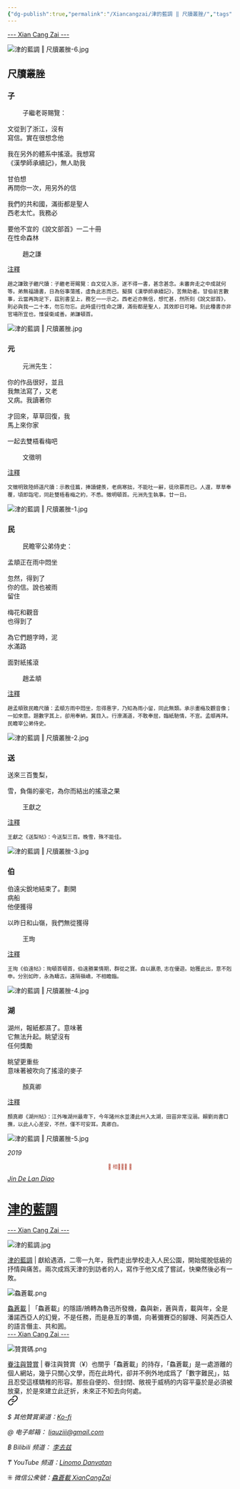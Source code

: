 ```yaml
---
{"dg-publish":true,"permalink":"/Xiancangzai/津的藍調 ‖ 尺牘叢脞/","tags":["津的藍調","李去兹"],"created":"2024-01-29T12:31:57.622+08:00"}
---
```



<div class="splitline"><a href="https://www.xiancangzai.com/">--- Xian Cang Zai ---</a></div>

![津的藍調 ‖ 尺牘叢脞-6.jpg](/img/user/%E9%99%84%E4%BB%B6/attachment/%E6%B4%A5%E7%9A%84%E8%97%8D%E8%AA%BF%20%E2%80%96%20%E5%B0%BA%E7%89%98%E5%8F%A2%E8%84%9E-6.jpg)

## 尺牘叢脞

### 子

<pre>
	子繼老哥賜覽：

文從到了浙江，沒有
寫信。實在很想念他

我在另外的體系中搖滾。我想寫
《漢學師承續記》，無人助我

甘伯想
再問你一次，用另外的信

我們的共和國，滿街都是聖人
西老太忙。我務必

要他不宜的《說文部首》一二十冊
在性命森林

	趙之謙
</pre>

<div class="spacer"></div>

<div class="note"><ins>注釋</ins></div>

<small>趙之謙致子繼尺牘：子繼老哥賜覽：自文從入浙，遂不得一書，甚念甚念。未審奔走之中成就何等。弟無福讀書，日為俗事蕩搖，虛負此志而已。擬撰《漢學師承續記》，苦無助者。甘伯前言數事，云當再詢足下，茲別書呈上，務乞一一示之。西老近亦無信，想忙甚，然所刻《說文部首》，則必與我一二十本，勿忘勿忘。此時盛行性命之譚，滿街都是聖人，其效即日可睹。刻此種書亦非官場所宜也，惟餐衛咸善。弟謙頓首。</small>

![津的藍調 ‖ 尺牘叢脞.jpg](/img/user/%E9%99%84%E4%BB%B6/attachment/%E6%B4%A5%E7%9A%84%E8%97%8D%E8%AA%BF%20%E2%80%96%20%E5%B0%BA%E7%89%98%E5%8F%A2%E8%84%9E.jpg)

### 元

<pre>
	元洲先生：

你的作品很好，並且
我無法寫了，又老
又病。我讀著你

才回來，草草回復，我
馬上來你家

一起去雙梧看梅吧

	文徵明
</pre>

<div class="spacer"></div>

<div class="note"><ins>注釋</ins></div>

<small>文徵明致陸師道尺牘：示教佳篇，捧讀健羨，老病寒拙，不能吐一辭，徒欣慕而已。人還，草草奉覆，頃即詣宅，同赴雙梧看梅之約，不悉。徵明頓首。元洲先生執事。廿一日。</small>

![津的藍調 ‖ 尺牘叢脞-1.jpg](/img/user/%E9%99%84%E4%BB%B6/attachment/%E6%B4%A5%E7%9A%84%E8%97%8D%E8%AA%BF%20%E2%80%96%20%E5%B0%BA%E7%89%98%E5%8F%A2%E8%84%9E-1.jpg)

### 民

<pre>
	民瞻宰公弟侍史：

孟頫正在雨中悶坐

忽然，得到了
你的信。說也被雨
留住

梅花和觀音
也得到了

為它們題字時，泥
水滿路

面對紙搖滾

	趙孟頫
</pre>

<div class="spacer"></div>

<div class="note"><ins>注釋</ins></div>

<small>趙孟頫致民瞻尺牘：孟頫方雨中悶坐，忽得惠字，乃知為雨小留，同此無類。承示畫梅及觀音像；一如來意。題數字其上，卻用奉納，冀目入。行潦滿道，不敢奉屈，臨紙馳情，不宣。孟頫再拜。民瞻宰公弟侍史。</small>

![津的藍調 ‖ 尺牘叢脞-2.jpg](/img/user/%E9%99%84%E4%BB%B6/attachment/%E6%B4%A5%E7%9A%84%E8%97%8D%E8%AA%BF%20%E2%80%96%20%E5%B0%BA%E7%89%98%E5%8F%A2%E8%84%9E-2.jpg)

### 送

<pre>
送來三百隻梨，

雪，負傷的豪宅，為你而結出的搖滾之果

	王獻之
</pre>

<div class="spacer"></div>

<div class="note"><ins>注釋</ins></div>

<small>王獻之《送梨帖》：今送梨三百。晚雪，殊不能佳。</small>

![津的藍調 ‖ 尺牘叢脞-3.jpg](/img/user/%E9%99%84%E4%BB%B6/attachment/%E6%B4%A5%E7%9A%84%E8%97%8D%E8%AA%BF%20%E2%80%96%20%E5%B0%BA%E7%89%98%E5%8F%A2%E8%84%9E-3.jpg)

### 伯

<pre>
伯遠尖銳地結束了。劃開
病船
他便獲得

以昨日和山嶺，我們無從獲得

	王珣
</pre>

<div class="spacer"></div>

<div class="note"><ins>注釋</ins></div>

<small>王珣《伯遠帖》：珣頓首頓首，伯遠勝業情期，群從之寶。自以羸患, 志在優遊。始獲此出，意不剋申。分別如昨，永為疇古。遠隔嶺嶠，不相瞻臨。</small>

![津的藍調 ‖ 尺牘叢脞-4.jpg](/img/user/%E9%99%84%E4%BB%B6/attachment/%E6%B4%A5%E7%9A%84%E8%97%8D%E8%AA%BF%20%E2%80%96%20%E5%B0%BA%E7%89%98%E5%8F%A2%E8%84%9E-4.jpg)

### 湖

<pre>
湖州，報紙都濕了。意味著
它無法升起。眺望沒有
任何獎勵

眺望更重些
意味著被吹向了搖滾的麥子

	顏真卿
</pre>

<div class="spacer"></div>

<div class="note"><ins>注釋</ins></div>

<small>顏真卿《湖州帖》：江外唯湖州最卑下，今年諸州水並湊此州入太湖，田苗非常沒溺。賴劉尚書□撫，以此人心差安，不然，僅不可安耳。真卿白。</small>

![津的藍調 ‖ 尺牘叢脞-5.jpg](/img/user/%E9%99%84%E4%BB%B6/attachment/%E6%B4%A5%E7%9A%84%E8%97%8D%E8%AA%BF%20%E2%80%96%20%E5%B0%BA%E7%89%98%E5%8F%A2%E8%84%9E-5.jpg)

<cite>2019</cite>

<div class="spacer"></div>

<p style="text-align:center;color:#B54434;font-size:0.8em;">▮ 相𨳹󾗖􁴆 ▮</p>

<div class="header-container">
    <div class="triangle"></div>
    <div class="collect-media" style="background-image: url('https://www.xiancangzai.com/img/user/%E9%99%84%E4%BB%B6/attachment/%E6%B4%A5%E7%9A%84%E8%97%8D%E8%AA%BF.jpg');">
        <a href="https://www.xiancangzai.com/Xiancangzai/%E6%B4%A5%E7%9A%84%E8%97%8D%E8%AA%BF/" class="ncard-link"></a>
        <div class="collect-text">
            <a href="https://www.xiancangzai.com/Xiancangzai/%E6%B4%A5%E7%9A%84%E8%97%8D%E8%AA%BF/">
                <cite>Jin De Lan Diao</cite>
                <h1>津的藍調</h1>
            </a>
        </div>
    </div>
</div>


<div class="splitline"><a href="https://www.xiancangzai.com/">--- Xian Cang Zai ---</a></div>

![津的藍調.jpg](/img/user/%E9%99%84%E4%BB%B6/attachment/%E6%B4%A5%E7%9A%84%E8%97%8D%E8%AA%BF.jpg)

<div class="note"><ins>津的藍調</ins> | 獻給遇酒，二零一九年，我們走出學校走入人民公園，開始擺脫低級的抒情與痛苦。兩次成爲天津的到訪者的人，寫作于他又成了嘗試，快樂然後必有一敗。</div>

![鱻蒼載.png](/img/user/%E9%99%84%E4%BB%B6/%E9%99%84%E4%BB%B62024/%E9%B1%BB%E8%92%BC%E8%BC%89.png)

<div class="note"><ins>鱻蒼載</ins> | 「鱻蒼載」的隱語/鴘轉為魯迅所發機，鱻與新，蒼與青，載與年，全是潘諾西亞人的幻覺，不是任務，而是悬亙的準備，向著彌賽亞的腳踵、阿美西亞人的語言僭主、共和囻。</div>

<div class="splitline"><a href="https://www.xiancangzai.com/">--- Xian Cang Zai ---</a></div>

![贊賞碼.png](/img/user/%E9%99%84%E4%BB%B6/%E9%99%84%E4%BB%B62024/%E8%B4%8A%E8%B3%9E%E7%A2%BC.png)

<div class="note"><ins>眷注與贊賞</ins> | 眷注與贊賞（¥）也關乎「鱻蒼載」的持存，「鱻蒼載」是一處游離的個人網站，幾乎只關心文學，而在此時代，卻并不例外地成爲了「數字難民」，姑且忍受這樣驕稚的形容。那些自便的、但封閉、敞視于威柄的内容平臺於是必須被放棄，於是來建立此迂折，未來正不知去向何處。</div>


<div class="transclusion internal-embed is-loaded"><a class="markdown-embed-link" href="/xiancangzai/link-tree/" aria-label="Open link"><svg xmlns="http://www.w3.org/2000/svg" width="24" height="24" viewBox="0 0 24 24" fill="none" stroke="currentColor" stroke-width="2" stroke-linecap="round" stroke-linejoin="round" class="svg-icon lucide-link"><path d="M10 13a5 5 0 0 0 7.54.54l3-3a5 5 0 0 0-7.07-7.07l-1.72 1.71"></path><path d="M14 11a5 5 0 0 0-7.54-.54l-3 3a5 5 0 0 0 7.07 7.07l1.71-1.71"></path></svg></a><div class="markdown-embed">





<cite>$ 其他贊賞渠道：[Ko-fi](https://ko-fi.com/xiancangzai)</cite>

<cite>@ 电子邮箱： liquziii@gmail.com </cite>

<cite>฿ Bilibili 频道： [李去兹](https://space.bilibili.com/1676863200)</cite>

<cite>₸ YouTube 频道：[Linomo Danvatan](http://www.youtube.com/@LinomoDanvatan) </cite>

<cite>⁜ 微信公衆號：[鱻蒼載 XianCangZai](https://mp.weixin.qq.com/s/yneTMt9zIapGXF9yfuvOkg)</cite>


</div></div>

